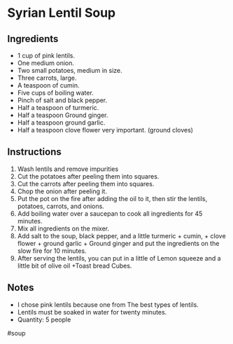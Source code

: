 # Syrian Lentil Soup

## Ingredients

- 1 cup of pink lentils.
- One medium onion.
- Two small potatoes, medium in size.
- Three carrots, large.
- A teaspoon of cumin.
- Five cups of boiling water.
- Pinch of salt and black pepper.
- Half a teaspoon of turmeric.
- Half a teaspoon Ground ginger.
- Half a teaspoon ground garlic.
- Half a teaspoon clove flower very important. (ground cloves)

## Instructions

1. Wash lentils and remove impurities
2. Cut the potatoes after peeling them into squares.
3. Cut the carrots after peeling them into squares.
4. Chop the onion after peeling it.
5. Put the pot on the fire after adding the oil to it, then stir the lentils, potatoes, carrots, and onions.
6. Add boiling water over a saucepan to cook all ingredients for 45 minutes.
7. Mix all ingredients on the mixer.
8. Add salt to the soup, black pepper, and a little turmeric + cumin, + clove flower + ground garlic + Ground ginger and put the ingredients on the slow fire for 10 minutes.
9. After serving the lentils, you can put in a little of Lemon squeeze and a little bit of olive oil +Toast bread Cubes.

## Notes

- I chose pink lentils because one from The best types of lentils.
- Lentils must be soaked in water for twenty minutes. 
- Quantity: 5 people

#soup
